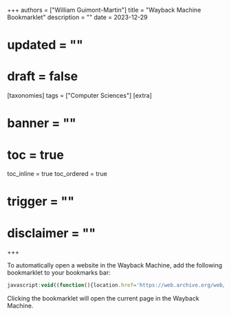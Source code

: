 +++
authors = ["William Guimont-Martin"]
title = "Wayback Machine Bookmarklet"
description = ""
date = 2023-12-29
# updated = ""
# draft = false
[taxonomies]
tags = ["Computer Sciences"]
[extra]
# banner = ""
# toc = true
toc_inline = true
toc_ordered = true
# trigger = ""
# disclaimer = ""
+++

To automatically open a website in the Wayback Machine, add the following bookmarklet to your bookmarks bar:

```javascript
javascript:void((function(){location.href='https://web.archive.org/web/*/'+location.href;})());
```

Clicking the bookmarklet will open the current page in the Wayback Machine.